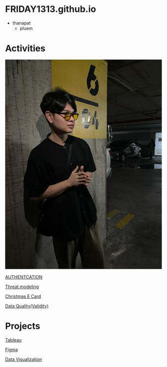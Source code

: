 # FRIDAY1313.github.io

- thanapat
   - pluem 
  
# Activities 

![alt text](image/Profliepluem.jpg)

[AUTHENTCATION](authentication)

[Threat modeling](threat-modeling)

[Christmas E Card](christmascard.md)

[Data Quality(Validity)](validity.md)

# Projects

[Tableau](https://public.tableau.com/app/profile/thanapat.uraiwong/viz/DLC_17289995934840/Dashboard1)

[Figma](https://www.figma.com/proto/UVJpegrsULkmRJZ7wIYz5j/%E0%B8%A3%E0%B8%A7%E0%B8%A1?node-id=69-14&starting-point-node-id=69%3A14&t=sqwG9n9W7UXo6ndU-1)

[](https://my-demo-nextjs-clby.vercel.app/products)

[](https://drive.google.com/drive/folders/1dWguK6XLPZmqjAkkF_F_atUmvN_K7KmV?usp=sharing)

[Data Visualization](https://drive.google.com/drive/folders/19oS-SwPy7Cy3fAAAdbqgm9PUwYp5R-rA?usp=sharing)
